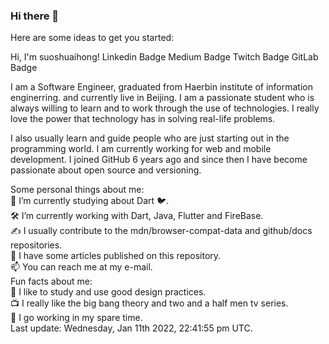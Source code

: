 ### Hi there 👋

Here are some ideas to get you started:

Hi, I'm suoshuaihong! 
Linkedin Badge Medium Badge Twitch Badge GitLab Badge

I am a Software Engineer, graduated from Haerbin institute of information enginerring. and currently live in Beijing. I am a passionate student who is always willing to learn and to work through the use of technologies. I really love the power that technology has in solving real-life problems.

I also usually learn and guide people who are just starting out in the programming world. I am currently working for web and mobile development. I joined GitHub 6 years ago and since then I have become passionate about open source and versioning.

Some personal things about me:  
🌱 I’m currently studying about Dart 🐦.  
🛠 I’m currently working with Dart, Java, Flutter and FireBase.  
✍️ I usually contribute to the mdn/browser-compat-data and github/docs repositories.  
📝 I have some articles published on this repository.  
📫 You can reach me at my e-mail.  
Fun facts about me:  
🎨 I like to study and use good design practices.  
📺 I really like the big bang theory and two and a half men tv series.  
🥁 I go working in my spare time.  
Last update: Wednesday, Jan 11th 2022, 22:41:55 pm UTC.  
